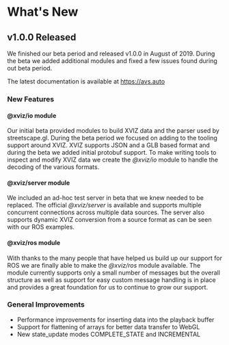# What's New

## v1.0.0 Released

We finished our beta period and released v1.0.0 in August of 2019. During the beta we added
additional modules and fixed a few issues found during out beta period.

The latest documentation is available at https://avs.auto

### New Features

#### @xviz/io module

Our initial beta provided modules to build XVIZ data and the parser used by streetscape.gl. During
the beta period we focused on adding to the tooling support around XVIZ. XVIZ supports JSON and a
GLB based format and during the beta we added initial protobuf support. To make writing tools to
inspect and modify XVIZ data we create the _@xviz/io_ module to handle the decoding of the various
formats.

#### @xviz/server module

We included an ad-hoc test server in beta that we knew needed to be replaced. The official
_@xviz/server_ is available and supports multiple concurrent connections across multiple data
sources. The server also supports dynamic XVIZ conversion from a source format as can be seen with
our ROS examples.

#### @xviz/ros module

With thanks to the many people that have helped us build up our support for ROS we are finally able
to make the _@xviz/ros_ module available. The module currently supports only a small number of
messages but the overall structure as well as support for easy custom message handling is in place
and provides a great foundation for us to continue to grow our support.

### General Improvements

- Performance improvements for inserting data into the playback buffer
- Support for flattening of arrays for better data transfer to WebGL
- New state_update modes COMPLETE_STATE and INCREMENTAL
